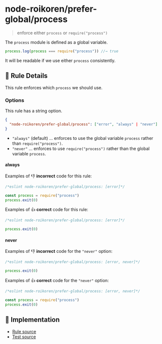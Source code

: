 # node-roikoren/prefer-global/process
> enforce either `process` or `require("process")`

The `process` module is defined as a global variable.

```js
process.log(process === require("process")) //→ true
```

It will be readable if we use either `process` consistently.

## 📖 Rule Details

This rule enforces which `process` we should use.

### Options

This rule has a string option.

```json
{
  "node-roikoren/prefer-global/process": ["error", "always" | "never"]
}
```

- `"always"` (default) ... enforces to use the global variable `process` rather than `require("process")`.
- `"never"` ... enforces to use `require("process")` rather than the global variable `process`.

#### always

Examples of :-1: **incorrect** code for this rule:

```js
/*eslint node-roikoren/prefer-global/process: [error]*/

const process = require("process")
process.exit(0)
```

Examples of :+1: **correct** code for this rule:

```js
/*eslint node-roikoren/prefer-global/process: [error]*/

process.exit(0)
```

#### never

Examples of :-1: **incorrect** code for the `"never"` option:

```js
/*eslint node-roikoren/prefer-global/process: [error, never]*/

process.exit(0)
```

Examples of :+1: **correct** code for the `"never"` option:

```js
/*eslint node-roikoren/prefer-global/process: [error, never]*/

const process = require("process")
process.exit(0)
```

## 🔎 Implementation

- [Rule source](https://github.com/roikoren755/eslint-plugin-node/blob/v3.0.4/src/rules/prefer-global/process.ts)
- [Test source](https://github.com/roikoren755/eslint-plugin-node/blob/v3.0.4/tests/src/rules/prefer-global/process.ts)
